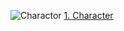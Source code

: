 ![Charactor](https://github.com/yolong1020/EldenRing/assets/87303898/63739cc3-0bff-4242-9309-f3c2f8cea049)
[1. Character](https://github.com/yolong1020/EldenRing/blob/main/Overviews/Character.md)
